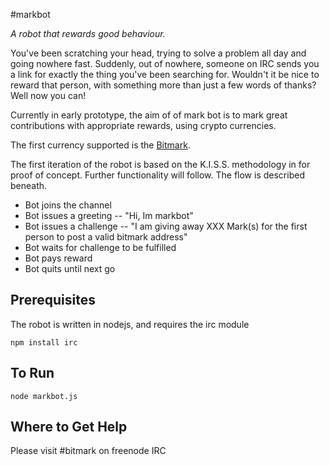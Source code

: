 #markbot


*A robot that rewards good behaviour.*

You've been scratching your head, trying to solve a problem all day and going nowhere fast.  Suddenly, out of nowhere, someone on IRC sends you a link for exactly the thing you've been searching for.  Wouldn't it be nice to reward that person, with something more than just a few words of thanks?  Well now you can!

Currently in early prototype, the aim of of mark bot is to mark great contributions with appropriate rewards, using crypto currencies.

The first currency supported is the [Bitmark](https://github.com/project-bitmark/marking/wiki/).

The first iteration of the robot is based on the K.I.S.S. methodology in for proof of concept.  Further functionality will follow.  The flow is described beneath.

* Bot joins the channel
* Bot issues a greeting -- "Hi, Im markbot"
* Bot issues a challenge -- "I am giving away XXX Mark(s) for the first person to post a valid bitmark address"
* Bot waits for challenge to be fulfilled
* Bot pays reward
* Bot quits until next go


## Prerequisites

The robot is written in nodejs, and requires the irc module

    npm install irc
    

## To Run

    node markbot.js


## Where to Get Help

Please visit #bitmark on freenode IRC
